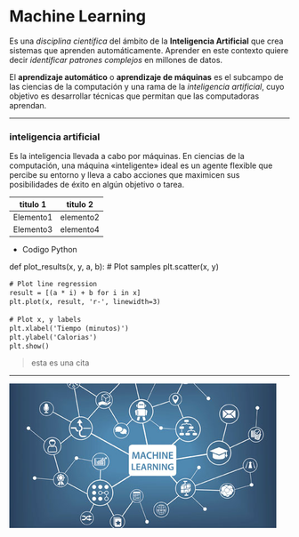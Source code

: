 # Machine Learning

Es una *disciplina científica* del ámbito de la **Inteligencia Artificial** que crea sistemas que aprenden automáticamente. Aprender en este contexto quiere decir *identificar patrones complejos* en millones de datos.

El **aprendizaje automático** o **aprendizaje de máquinas** es el subcampo de las ciencias de la computación y una rama de la *inteligencia artificial*, cuyo objetivo es desarrollar técnicas que permitan que las computadoras aprendan.

---
### inteligencia artificial

Es la inteligencia llevada a cabo por máquinas. En ciencias de la computación, una máquina «inteligente» ideal es un agente flexible que percibe su entorno y lleva a cabo acciones que maximicen sus posibilidades de éxito en algún objetivo o tarea.

titulo 1 |  titulo 2
---|---
Elemento1 | elemento2
Elemento3 | elemento4

* Codigo Python

def plot_results(x, y, a, b):
    # Plot samples
    plt.scatter(x, y)

    # Plot line regression
    result = [(a * i) + b for i in x]
    plt.plot(x, result, 'r-', linewidth=3)

    # Plot x, y labels
    plt.xlabel('Tiempo (minutos)')
    plt.ylabel('Calorias')
    plt.show()

>esta es una cita

---

![](imagen.jpg)
